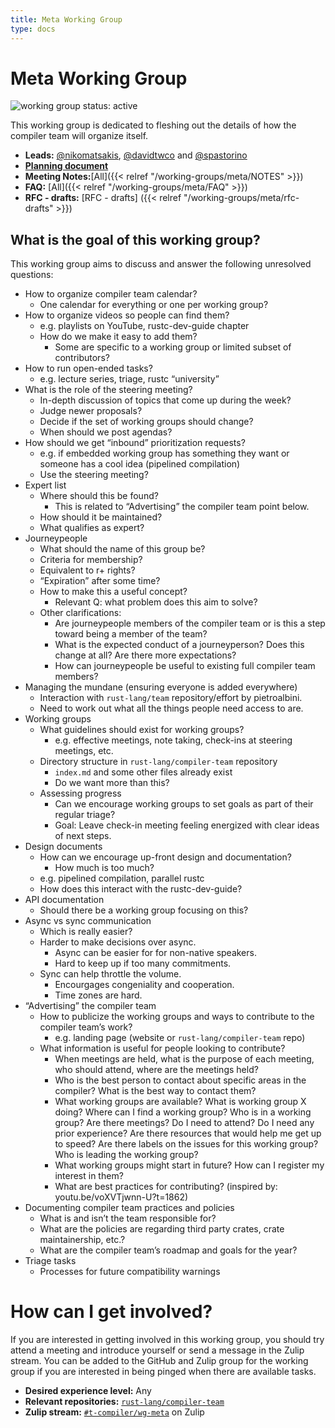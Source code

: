 ```yaml
---
title: Meta Working Group
type: docs
---
```

# Meta Working Group
![working group status: active][status]

This working group is dedicated to fleshing out the details of how the compiler team will organize itself.

- **Leads:** [@nikomatsakis][nikomatsakis], [@davidtwco][davidtwco] and [@spastorino][spastorino]
- **[Planning document][planning]**
- **Meeting Notes:**[All]({{< relref "/working-groups/meta/NOTES" >}})
- **FAQ:** [All]({{< relref "/working-groups/meta/FAQ" >}})
- **RFC - drafts:** [RFC - drafts] ({{< relref "/working-groups/meta/rfc-drafts" >}})



[status]: https://img.shields.io/badge/status-active-brightgreen.svg?style=for-the-badge

## What is the goal of this working group?
This working group aims to discuss and answer the following unresolved questions:

- How to organize compiler team calendar?
  - One calendar for everything or one per working group?
- How to organize videos so people can find them?
  - e.g. playlists on YouTube, rustc-dev-guide chapter
  - How do we make it easy to add them?
    - Some are specific to a working group or limited subset of contributors?
- How to run open-ended tasks?
  - e.g. lecture series, triage, rustc “university”
- What is the role of the steering meeting?
  - In-depth discussion of topics that come up during the week?
  - Judge newer proposals?
  - Decide if the set of working groups should change?
  - When should we post agendas?
- How should we get “inbound” prioritization requests?
  - e.g. if embedded working group has something they want or someone has a cool idea (pipelined compilation)
  - Use the steering meeting?
- Expert list
  - Where should this be found?
    - This is related to “Advertising” the compiler team point below.
  - How should it be maintained?
  - What qualifies as expert?
- Journeypeople
  - What should the name of this group be?
  - Criteria for membership?
  - Equivalent to r+ rights?
  - “Expiration” after some time?
  - How to make this a useful concept?
    - Relevant Q: what problem does this aim to solve?
  - Other clarifications:
    - Are journeypeople members of the compiler team or is this a step toward being a member of the team?
    - What is the expected conduct of a journeyperson? Does this change at all? Are there more expectations?
    - How can journeypeople be useful to existing full compiler team members?
- Managing the mundane (ensuring everyone is added everywhere)
  - Interaction with `rust-lang/team` repository/effort by pietroalbini.
  - Need to work out what all the things people need access to are.
- Working groups
  - What guidelines should exist for working groups?
    - e.g. effective meetings, note taking, check-ins at steering meetings, etc.
  - Directory structure in `rust-lang/compiler-team` repository
    - `index.md` and some other files already exist
    - Do we want more than this?
  - Assessing progress
    - Can we encourage working groups to set goals as part of their regular triage?
    - Goal: Leave check-in meeting feeling energized with clear ideas of next steps.
- Design documents
  - How can we encourage up-front design and documentation?
    - How much is too much?
  - e.g. pipelined compilation, parallel rustc
  - How does this interact with the rustc-dev-guide?
- API documentation
  - Should there be a working group focusing on this?
- Async vs sync communication
  - Which is really easier?
  - Harder to make decisions over async.
    - Async can be easier for for non-native speakers.
    - Hard to keep up if too many commitments.
  - Sync can help throttle the volume.
    - Encourgages congeniality and cooperation.
    - Time zones are hard.
- “Advertising” the compiler team
  - How to publicize the working groups and ways to contribute to the compiler team’s work?
    - e.g. landing page (website or `rust-lang/compiler-team` repo)
  - What information is useful for people looking to contribute?
    - When meetings are held, what is the purpose of each meeting, who should attend, where are the meetings held?
    - Who is the best person to contact about specific areas in the compiler? What is the best way to contact them?
    - What working groups are available? What is working group X doing? Where can I find a working group? Who is in a working group? Are there meetings? Do I need to attend? Do I need any prior experience? Are there resources that would help me get up to speed? Are there labels on the issues for this working group? Who is leading the working group?
    - What working groups might start in future? How can I register my interest in them?
    - What are best practices for contributing? (inspired by: youtu.be/voXVTjwnn-U?t=1862)
- Documenting compiler team practices and policies
  - What is and isn’t the team responsible for?
  - What are the policies are regarding third party crates, crate maintainership, etc.?
  - What are the compiler team’s roadmap and goals for the year?
- Triage tasks
  - Processes for future compatibility warnings

# How can I get involved?
If you are interested in getting involved in this working group, you should try attend a meeting and
introduce yourself or send a message in the Zulip stream. You can be added to the GitHub and Zulip
group for the working group if you are interested in being pinged when there are available tasks.

- **Desired experience level:** Any
- **Relevant repositories:** [`rust-lang/compiler-team`][repo]
- **Zulip stream:** [`#t-compiler/wg-meta`][zulip] on Zulip

[planning]: https://paper.dropbox.com/doc/meta-working-group-planning--AZIyyFu~OaIwneVQkZ_6_T3vAg-09U5endyK7vaoQhaiQ7TI
[repo]: https://github.com/rust-lang/compiler-team
[zulip]: https://rust-lang.zulipchat.com/#narrow/stream/185694-t-compiler.2Fwg-meta

[nikomatsakis]: https://github.com/nikomatsakis
[davidtwco]: https://github.com/davidtwco
[spastorino]: https://github.com/spastorino